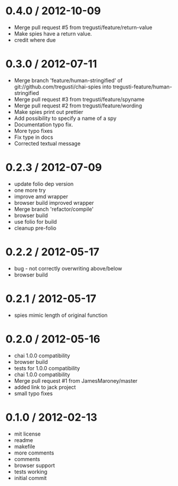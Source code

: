 
0.4.0 / 2012-10-09 
==================

  * Merge pull request #5 from tregusti/feature/return-value
  * Make spies have a return value.
  * credit where due

0.3.0 / 2012-07-11 
==================

  * Merge branch 'feature/human-stringified' of git://github.com/tregusti/chai-spies into tregusti-feature/human-stringified
  * Merge pull request #3 from tregusti/feature/spyname
  * Merge pull request #2 from tregusti/feature/wording
  * Make spies print out prettier
  * Add possibility to specify a name of a spy
  * Documentation typo fix.
  * More typo fixes
  * Fix type in docs
  * Corrected textual message

0.2.3 / 2012-07-09 
==================

  * update folio dep version
  * one more try
  * improve amd wrapper
  * browser build improved wrapper
  * Merge branch 'refactor/compile'
  * browser build
  * use folio for build
  * cleanup pre-folio

0.2.2 / 2012-05-17 
==================

  * bug - not correctly overwriting above/below
  * browser build

0.2.1 / 2012-05-17 
==================

  * spies mimic length of original function

0.2.0 / 2012-05-16 
==================

  * chai 1.0.0 compatibility
  * browser build
  * tests for 1.0.0 compatibility
  * chai 1.0.0 compatibility
  * Merge pull request #1 from JamesMaroney/master
  * added link to jack project
  * small typo fixes

0.1.0 / 2012-02-13 
==================

  * mit license
  * readme
  * makefile
  * more comments
  * comments
  * browser support
  * tests working
  * initial commit
